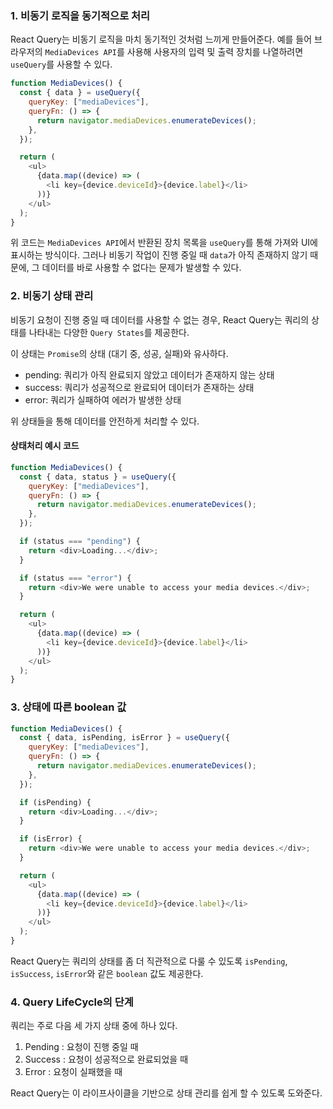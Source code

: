 ### 1. 비동기 로직을 동기적으로 처리

React Query는 비동기 로직을 마치 동기적인 것처럼 느끼게 만들어준다.
예를 들어 브라우저의 `MediaDevices API`를 사용해 사용자의 입력 및 출력 장치를 나열하려면 `useQuery`를 사용할 수 있다.

```js
function MediaDevices() {
  const { data } = useQuery({
    queryKey: ["mediaDevices"],
    queryFn: () => {
      return navigator.mediaDevices.enumerateDevices();
    },
  });

  return (
    <ul>
      {data.map((device) => (
        <li key={device.deviceId}>{device.label}</li>
      ))}
    </ul>
  );
}
```

위 코드는 `MediaDevices API`에서 반환된 장치 목록을 `useQuery`를 통해 가져와 UI에 표시하는 방식이다.
그러나 비동기 작업이 진행 중일 때 `data`가 아직 존재하지 않기 때문에, 그 데이터를 바로 사용할 수 없다는 문제가 발생할 수 있다.

### 2. 비동기 상태 관리

비동기 요청이 진행 중일 때 데이터를 사용할 수 없는 경우, React Query는 쿼리의 상태를 나타내는 다양한 `Query States`를 제공한다.

이 상태는 `Promise`의 상태 (대기 중, 성공, 실패)와 유사하다.

- pending: 쿼리가 아직 완료되지 않았고 데이터가 존재하지 않는 상태
- success: 쿼리가 성공적으로 완료되어 데이터가 존재하는 상태
- error: 쿼리가 실패하여 에러가 발생한 상태

위 상태들을 통해 데이터를 안전하게 처리할 수 있다.

#### 상태처리 예시 코드

```js
function MediaDevices() {
  const { data, status } = useQuery({
    queryKey: ["mediaDevices"],
    queryFn: () => {
      return navigator.mediaDevices.enumerateDevices();
    },
  });

  if (status === "pending") {
    return <div>Loading...</div>;
  }

  if (status === "error") {
    return <div>We were unable to access your media devices.</div>;
  }

  return (
    <ul>
      {data.map((device) => (
        <li key={device.deviceId}>{device.label}</li>
      ))}
    </ul>
  );
}
```

### 3. 상태에 따른 boolean 값

```js
function MediaDevices() {
  const { data, isPending, isError } = useQuery({
    queryKey: ["mediaDevices"],
    queryFn: () => {
      return navigator.mediaDevices.enumerateDevices();
    },
  });

  if (isPending) {
    return <div>Loading...</div>;
  }

  if (isError) {
    return <div>We were unable to access your media devices.</div>;
  }

  return (
    <ul>
      {data.map((device) => (
        <li key={device.deviceId}>{device.label}</li>
      ))}
    </ul>
  );
}
```

React Query는 쿼리의 상태를 좀 더 직관적으로 다룰 수 있도록 `isPending`, `isSuccess`, `isError`와 같은 `boolean` 값도 제공한다.

### 4. Query LifeCycle의 단계

쿼리는 주로 다음 세 가지 상태 중에 하나 있다.

1. Pending : 요청이 진행 중일 때
2. Success : 요청이 성공적으로 완료되었을 때
3. Error : 요청이 실패했을 때

React Query는 이 라이프사이클을 기반으로 상태 관리를 쉽게 할 수 있도록 도와준다.
